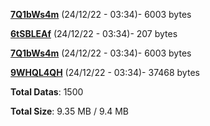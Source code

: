 [**7Q1bWs4m**](/data/7Q1bWs4m.txt) (24/12/22 - 03:34)- 6003 bytes

[**6tSBLEAf**](/data/6tSBLEAf.txt) (24/12/22 - 03:34)- 207 bytes

[**7Q1bWs4m**](/data/7Q1bWs4m.txt) (24/12/22 - 03:34)- 6003 bytes

[**9WHQL4QH**](/data/9WHQL4QH.txt) (24/12/22 - 03:34)- 37468 bytes

**Total Datas**: 1500

**Total Size**: 9.35 MB / 9.4 MB